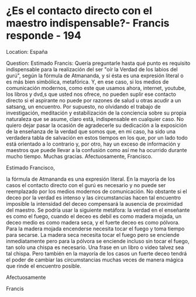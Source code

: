 # ¿Es el contacto directo con el maestro indispensable?- Francis responde - 194

Location: España 

Question: Estimado Francis: Quería preguntarle hasta qué punto es requisito indispensable para la realización del ser "oír la Verdad de los labios del gurú", según la fórmula de Atmananda, y si ésta es una expresión literal o es más bien simbólica, metafórica. Y, en ese caso, si los medios de comunicación modernos, como este que usamos ahora, internet, youtube, los libros y dvd,s que usted nos ofrece, no pueden suplir ese contacto directo si el aspirante no puede por razones de salud u otras acudir a un satsang, un encuentro. Por supuesto, no olvidando el trabajo de investigación, meditación y estabilización de la conciencia sobre su propia naturaleza que se asume, claro está, indispensable en cualquier caso. No quiero dejar pasar la ocasión de agradecerle su dedicación a la exposición de la enseñanza de la verdad que somos que, en mi caso, ha sido una verdadera tabla de salvación en estos tiempos en los que, por un lado todo está orientado a lo contrario y, por otro, hay un exceso de información y maestros que puede llevar a la confusión como así me ha ocurrido durante mucho tiempo. Muchas gracias. Afectuosamente, Francisco.

Estimado Francisco,

la fórmula de Atmananda es una expresión literal. En la mayoría de los casos el contacto directo con el gurú es necesario y no puede ser reemplazado por los medios modernos de comunicación. No obstante si el deceo por la verdad es intenso y las circumstancias hacen tal encuentro imposible la intensidad del deceo compensará la ausencia de proximidad del maestro. Se podría usar la siguiente metáfora: la verdad en el enseñante es como el fuego, cuando el deceo es debil es como madera mojada, un deceo medio es como madera seca, y el fuerte deceo es como pólvora. Para la madera mojada encenderse necesita tocar el fuego y toma tiempo para secarse. La madera seca necesita tocar el fuego pero se enciende inmediatamente pero para la pólvora se enciende incluso sin tocar el fuego, tan solo una chispa es necesario. Una frase en un libro o video talvez sea tal chispa. Pero también en la mayoría de los casos un fuerte deceo tendrá el poder de cambiar las circumstancias muchas veces de manera mágica que rinde el encuentro posible.

Afectuosamente

Francis

